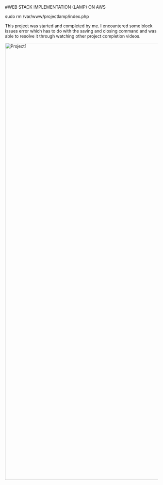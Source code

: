 #WEB STACK IMPLEMENTATION (LAMP) ON AWS

sudo rm /var/www/projectlamp/index.php


This project was started and completed by me. I encountered some block issues error which has to do with the saving and closing command and was able to resolve it through watching other project completion videos.


<img width="1440" alt="Project1" src="https://github.com/LarryLeo9/Darey.io/assets/136237391/1bd9b6d6-92f9-41d1-b3c1-64860c5ed1fd">
